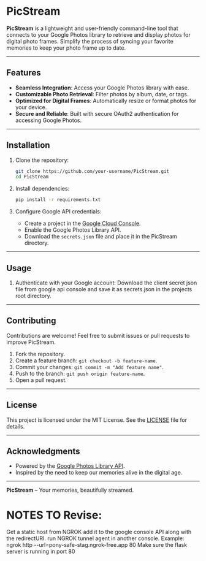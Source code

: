 
# PicStream

**PicStream** is a lightweight and user-friendly command-line tool that connects to your Google Photos library to retrieve and display photos for digital photo frames. Simplify the process of syncing your favorite memories to keep your photo frame up to date.

---

## Features

- **Seamless Integration**: Access your Google Photos library with ease.
- **Customizable Photo Retrieval**: Filter photos by album, date, or tags.
- **Optimized for Digital Frames**: Automatically resize or format photos for your device.
- **Secure and Reliable**: Built with secure OAuth2 authentication for accessing Google Photos.

---

## Installation

1. Clone the repository:

   ```bash
   git clone https://github.com/your-username/PicStream.git
   cd PicStream
   ```

2. Install dependencies:

   ```bash
   pip install -r requirements.txt
   ```

3. Configure Google API credentials:
   - Create a project in the [Google Cloud Console](https://console.cloud.google.com/).
   - Enable the Google Photos Library API.
   - Download the `secrets.json` file and place it in the PicStream directory.

---

## Usage

1. Authenticate with your Google account:
Download the client secret json file from google api console and save it as secrets.json in the projects root directory. 
---

## Contributing

Contributions are welcome! Feel free to submit issues or pull requests to improve PicStream.

1. Fork the repository.
2. Create a feature branch: `git checkout -b feature-name`.
3. Commit your changes: `git commit -m "Add feature name"`.
4. Push to the branch: `git push origin feature-name`.
5. Open a pull request.

---

## License

This project is licensed under the MIT License. See the [LICENSE](LICENSE) file for details.

---

## Acknowledgments

- Powered by the [Google Photos Library API](https://developers.google.com/photos).
- Inspired by the need to keep our memories alive in the digital age.

---

**PicStream** – Your memories, beautifully streamed.


# NOTES TO Revise: 

Get a static host from NGROK
add it to the google console API along with the redirectURI. 
run NGROK tunnel agent in another console.  Example: ngrok http --url=pony-safe-stag.ngrok-free.app 80 
Make sure the flask server is running in port 80
